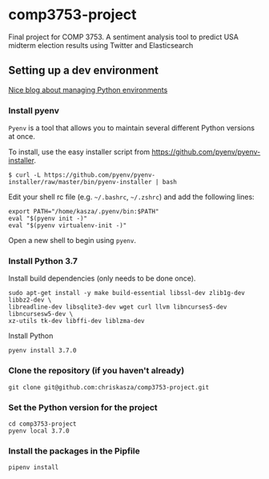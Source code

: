 # comp3753-project
Final project for COMP 3753. A sentiment analysis tool to predict USA midterm election results using Twitter and Elasticsearch

## Setting up a dev environment
[Nice blog about managing Python environments](https://jacobian.org/writing/python-environment-2018/)

### Install pyenv
`Pyenv` is a tool that allows you to maintain several different Python versions at once. 

To install, use the easy installer script from https://github.com/pyenv/pyenv-installer.
```
$ curl -L https://github.com/pyenv/pyenv-installer/raw/master/bin/pyenv-installer | bash
```
Edit your shell rc file (e.g. `~/.bashrc`, `~/.zshrc`) and add the following lines:
```
export PATH="/home/kasza/.pyenv/bin:$PATH"
eval "$(pyenv init -)"
eval "$(pyenv virtualenv-init -)"
```
Open a new shell to begin using `pyenv`.

### Install Python 3.7
Install build dependencies (only needs to be done once).
```
sudo apt-get install -y make build-essential libssl-dev zlib1g-dev libbz2-dev \
libreadline-dev libsqlite3-dev wget curl llvm libncurses5-dev libncursesw5-dev \
xz-utils tk-dev libffi-dev liblzma-dev
```
Install Python
```
pyenv install 3.7.0
```

### Clone the repository (if you haven't already)
```
git clone git@github.com:chriskasza/comp3753-project.git
```

### Set the Python version for the project
```
cd comp3753-project
pyenv local 3.7.0
```

### Install the packages in the Pipfile
```
pipenv install
```
